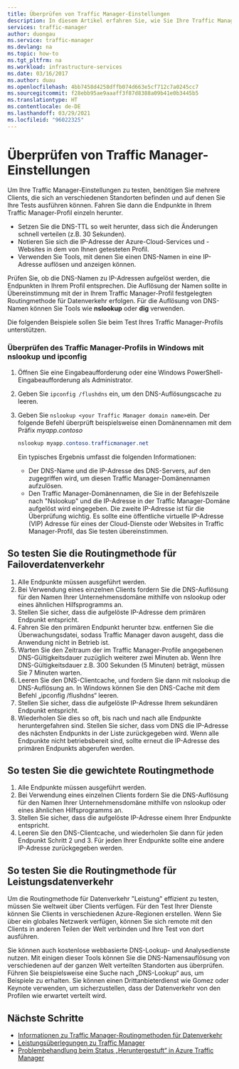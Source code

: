 ```yaml
---
title: Überprüfen von Traffic Manager-Einstellungen
description: In diesem Artikel erfahren Sie, wie Sie Ihre Traffic Manager-Einstellungen überprüfen und die Methode für das Routing von Datenverkehr testen können.
services: traffic-manager
author: duongau
ms.service: traffic-manager
ms.devlang: na
ms.topic: how-to
ms.tgt_pltfrm: na
ms.workload: infrastructure-services
ms.date: 03/16/2017
ms.author: duau
ms.openlocfilehash: 4bb7458d4258dffb074d663e5cf712c7a0245cc7
ms.sourcegitcommit: f28ebb95ae9aaaff3f87d8388a09b41e0b3445b5
ms.translationtype: HT
ms.contentlocale: de-DE
ms.lasthandoff: 03/29/2021
ms.locfileid: "96022325"
---
```

# <a name="verify-traffic-manager-settings"></a>Überprüfen von Traffic Manager-Einstellungen

Um Ihre Traffic Manager-Einstellungen zu testen, benötigen Sie mehrere Clients, die sich an verschiedenen Standorten befinden und auf denen Sie Ihre Tests ausführen können. Fahren Sie dann die Endpunkte in Ihrem Traffic Manager-Profil einzeln herunter.

* Setzen Sie die DNS-TTL so weit herunter, dass sich die Änderungen schnell verteilen (z.B. 30 Sekunden).
* Notieren Sie sich die IP-Adresse der Azure-Cloud-Services und -Websites in dem von Ihnen getesteten Profil.
* Verwenden Sie Tools, mit denen Sie einen DNS-Namen in eine IP-Adresse auflösen und anzeigen können.

Prüfen Sie, ob die DNS-Namen zu IP-Adressen aufgelöst werden, die Endpunkten in Ihrem Profil entsprechen. Die Auflösung der Namen sollte in Übereinstimmung mit der in Ihrem Traffic Manager-Profil festgelegten Routingmethode für Datenverkehr erfolgen. Für die Auflösung von DNS-Namen können Sie Tools wie **nslookup** oder **dig** verwenden.

Die folgenden Beispiele sollen Sie beim Test Ihres Traffic Manager-Profils unterstützen.

### <a name="check-traffic-manager-profile-using-nslookup-and-ipconfig-in-windows"></a>Überprüfen des Traffic Manager-Profils in Windows mit nslookup und ipconfig

1. Öffnen Sie eine Eingabeaufforderung oder eine Windows PowerShell-Eingabeaufforderung als Administrator.
2. Geben Sie `ipconfig /flushdns` ein, um den DNS-Auflösungscache zu leeren.
3. Geben Sie `nslookup <your Traffic Manager domain name>`ein. Der folgende Befehl überprüft beispielsweise einen Domänennamen mit dem Präfix *myapp.contoso*

    ```powershell
    nslookup myapp.contoso.trafficmanager.net
    ```

    Ein typisches Ergebnis umfasst die folgenden Informationen:

    + Der DNS-Name und die IP-Adresse des DNS-Servers, auf den zugegriffen wird, um diesen Traffic Manager-Domänennamen aufzulösen.
    + Den Traffic Manager-Domänennamen, die Sie in der Befehlszeile nach "Nslookup" und die IP-Adresse in der Traffic Manager-Domäne aufgelöst wird eingegeben. Die zweite IP-Adresse ist für die Überprüfung wichtig. Es sollte eine öffentliche virtuelle IP-Adresse (VIP) Adresse für eines der Cloud-Dienste oder Websites in Traffic Manager-Profil, das Sie testen übereinstimmen.

## <a name="how-to-test-the-failover-traffic-routing-method"></a>So testen Sie die Routingmethode für Failoverdatenverkehr

1. Alle Endpunkte müssen ausgeführt werden.
2. Bei Verwendung eines einzelnen Clients fordern Sie die DNS-Auflösung für den Namen Ihrer Unternehmensdomäne mithilfe von nslookup oder eines ähnlichen Hilfsprogramms an.
3. Stellen Sie sicher, dass die aufgelöste IP-Adresse dem primären Endpunkt entspricht.
4. Fahren Sie den primären Endpunkt herunter bzw. entfernen Sie die Überwachungsdatei, sodass Traffic Manager davon ausgeht, dass die Anwendung nicht in Betrieb ist.
5. Warten Sie den Zeitraum der im Traffic Manager-Profile angegebenen DNS-Gültigkeitsdauer zuzüglich weiterer zwei Minuten ab. Wenn Ihre DNS-Gültigkeitsdauer z.B. 300 Sekunden (5 Minuten) beträgt, müssen Sie 7 Minuten warten.
6. Leeren Sie den DNS-Clientcache, und fordern Sie dann mit nslookup die DNS-Auflösung an. In Windows können Sie den DNS-Cache mit dem Befehl „ipconfig /flushdns“ leeren.
7. Stellen Sie sicher, dass die aufgelöste IP-Adresse Ihrem sekundären Endpunkt entspricht.
8. Wiederholen Sie dies so oft, bis nach und nach alle Endpunkte heruntergefahren sind. Stellen Sie sicher, dass vom DNS die IP-Adresse des nächsten Endpunkts in der Liste zurückgegeben wird. Wenn alle Endpunkte nicht betriebsbereit sind, sollte erneut die IP-Adresse des primären Endpunkts abgerufen werden.

## <a name="how-to-test-the-weighted-traffic-routing-method"></a>So testen Sie die gewichtete Routingmethode

1. Alle Endpunkte müssen ausgeführt werden.
2. Bei Verwendung eines einzelnen Clients fordern Sie die DNS-Auflösung für den Namen Ihrer Unternehmensdomäne mithilfe von nslookup oder eines ähnlichen Hilfsprogramms an.
3. Stellen Sie sicher, dass die aufgelöste IP-Adresse einem Ihrer Endpunkte entspricht.
4. Leeren Sie den DNS-Clientcache, und wiederholen Sie dann für jeden Endpunkt Schritt 2 und 3. Für jeden Ihrer Endpunkte sollte eine andere IP-Adresse zurückgegeben werden.

## <a name="how-to-test-the-performance-traffic-routing-method"></a>So testen Sie die Routingmethode für Leistungsdatenverkehr

Um die Routingmethode für Datenverkehr "Leistung" effizient zu testen, müssen Sie weltweit über Clients verfügen. Für den Test Ihrer Dienste können Sie Clients in verschiedenen Azure-Regionen erstellen. Wenn Sie über ein globales Netzwerk verfügen, können Sie sich remote mit den Clients in anderen Teilen der Welt verbinden und Ihre Test von dort ausführen.

Sie können auch kostenlose webbasierte DNS-Lookup- und Analysedienste nutzen. Mit einigen dieser Tools können Sie die DNS-Namensauflösung von verschiedenen auf der ganzen Welt verteilten Standorten aus überprüfen. Führen Sie beispielsweise eine Suche nach „DNS-Lookup“ aus, um Beispiele zu erhalten. Sie können einen Drittanbieterdienst wie Gomez oder Keynote verwenden, um sicherzustellen, dass der Datenverkehr von den Profilen wie erwartet verteilt wird.

## <a name="next-steps"></a>Nächste Schritte

* [Informationen zu Traffic Manager-Routingmethoden für Datenverkehr](traffic-manager-routing-methods.md)
* [Leistungsüberlegungen zu Traffic Manager](traffic-manager-performance-considerations.md)
* [Problembehandlung beim Status „Heruntergestuft“ in Azure Traffic Manager](traffic-manager-troubleshooting-degraded.md)
